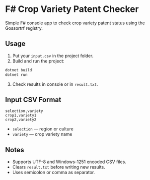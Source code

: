 # F# Crop Variety Patent Checker

Simple F# console app to check crop variety patent status using the Gossortrf registry.

## Usage

1. Put your `input.csv` in the project folder.
2. Build and run the project:

```bash
dotnet build
dotnet run
```

3. Check results in console or in `result.txt`.

## Input CSV Format

```
selection,variety
crop1,variety1
crop2,variety2
```

- `selection` — region or culture
- `variety` — crop variety name

## Notes

- Supports UTF-8 and Windows-1251 encoded CSV files.
- Clears `result.txt` before writing new results.
- Uses semicolon or comma as separator.

